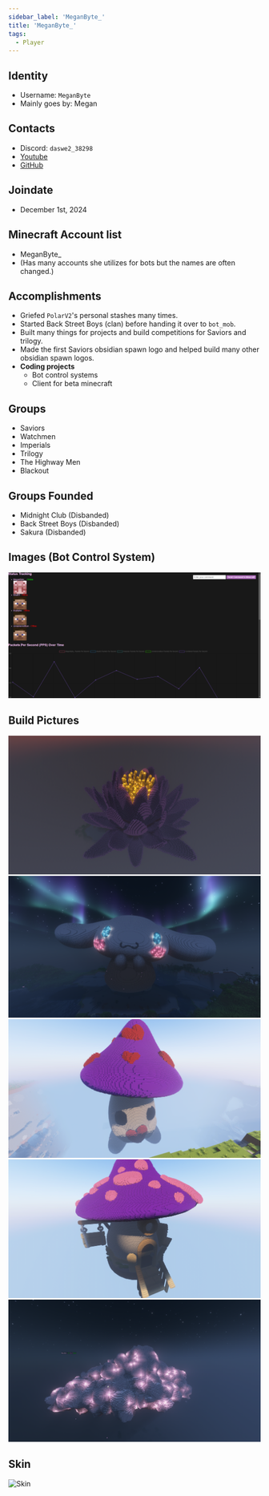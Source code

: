 ```yaml
---
sidebar_label: 'MeganByte_'
title: 'MeganByte_'
tags:
  - Player
---
```


## Identity
* Username: `MeganByte`
* Mainly goes by: Megan

## Contacts
* Discord: `daswe2_38298`
* [Youtube](https://www.youtube.com/@MeganByte-kc4vk)
* [GitHub](https://github.com/MeganByte72)

## Joindate
* December 1st, 2024

## Minecraft Account list
* MeganByte_
* (Has many accounts she utilizes for bots but the names are often changed.)

## Accomplishments
* Griefed `PolarV2`'s personal stashes many times.
* Started Back Street Boys (clan) before handing it over to `bot_mob`.
* Built many things for projects and build competitions for Saviors and trilogy.
* Made the first Saviors obsidian spawn logo and helped build many other obsidian spawn logos.
* **Coding projects**
  * Bot control systems
  * Client for beta minecraft

## Groups
* Saviors
* Watchmen
* Imperials
* Trilogy
* The Highway Men
* Blackout

## Groups Founded 
* Midnight Club (Disbanded) 
* Back Street Boys (Disbanded)
* Sakura (Disbanded)

## Images (Bot Control System)
![bot control system](../../static/img/players/meganbyte_/bot_control_system.png)

## Build Pictures
![lotusbuild](../../static/img/players/meganbyte_/lotus_build.png)
![cinamonrollbuild](../../static/img/players/meganbyte_/cinnamonroll_build.png)
![mushyguybuild](../../static/img/players/meganbyte_/mushy_guy_with_heart_build.png)
![mushyhousebuild](../../static/img/players/meganbyte_/mushroom_house_build.png)
![cloudbuild](../../static/img/players/meganbyte_/cloud_build.png)

## Skin
![Skin](https://s.namemc.com/3d/skin/body.png?id=83007328f959b7f5&model=slim&width=100&height=200)